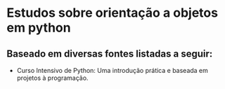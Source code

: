 # Estudos sobre orientação a objetos em python

## Baseado em diversas fontes listadas a seguir:

- Curso Intensivo de Python: Uma introdução prática e baseada em projetos à programação.
